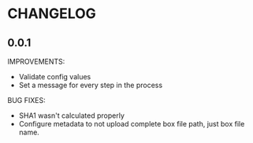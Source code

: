 # CHANGELOG

## 0.0.1

IMPROVEMENTS:

  * Validate config values
  * Set a message for every step in the process


BUG FIXES:

  * SHA1 wasn't calculated properly
  * Configure metadata to not upload complete box file path, just box file name.
